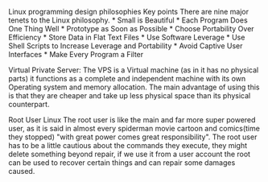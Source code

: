 Linux programming design philosophies 
	Key points
		There are nine major tenets to the Linux philosophy.
			* Small is Beautiful
			* Each Program Does One Thing Well
			* Prototype as Soon as Possible
			* Choose Portability Over Efficiency
			* Store Data in Flat Text Files
			* Use Software Leverage
			* Use Shell Scripts to Increase Leverage and Portability
			* Avoid Captive User Interfaces
			* Make Every Program a Filter

Virtual Private Server:
	The VPS is a Virtual machine (as in it has no physical parts) it functions as a complete and independent machine with its own Operating system and memory allocation. The main advantage of using this is that they are cheaper and take up less physical space than its physical counterpart.

Root User Linux
	The root user is like the main and far more super powered user, as it is said in almost every spiderman movie cartoon and comics(time they stopped)
	"with great power comes great responsibility". The root user has to be a little cautious about the commands they execute, they might delete something beyond repair, if we use it from a user account the root can be used to recover certain things and can repair some damages caused.